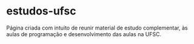 # estudos-ufsc
Página criada com intuito de reunir material de estudo complementar, às aulas de programação e desenvolvimento das aulas na UFSC.
